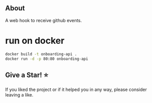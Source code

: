 ## About

<!-- A description of the package and where one can find more documentation -->
A web hook to receive github events.

# run on docker
```sh
docker build -t onboarding-api .
docker run -d -p 80:80 onboarding-api
```

## Give a Star! :star:
If you liked the project or if it helped you in any way, please consider leaving a like.
